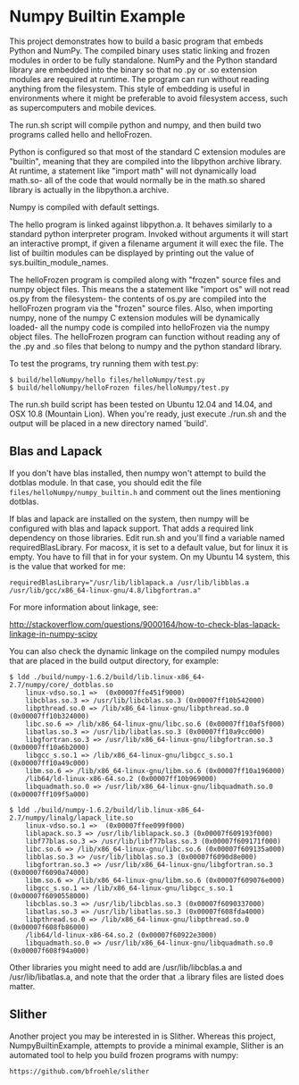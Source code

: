 Numpy Builtin Example
=====================

This project demonstrates how to build a basic program that embeds
Python and NumPy.  The compiled binary uses static linking and frozen
modules in order to be fully standalone.  NumPy and the Python
standard library are embedded into the binary so that no .py or .so
extension modules are required at runtime.  The program can run
without reading anything from the filesystem.  This style of embedding
is useful in environments where it might be preferable to avoid
filesystem access, such as supercomputers and mobile devices.

The run.sh script will compile python and numpy, and then build two
programs called hello and helloFrozen.

Python is configured so that most of the standard C extension modules
are "builtin", meaning that they are compiled into the libpython
archive library.  At runtime, a statement like "import math" will not
dynamically load math.so- all of the code that would normally be in
the math.so shared library is actually in the libpython.a archive.

Numpy is compiled with default settings.

The hello program is linked against libpython.a.  It behaves similarly
to a standard python interpreter program.  Invoked without arguments
it will start an interactive prompt, if given a filename argument it
will exec the file.  The list of builtin modules can be displayed by
printing out the value of sys.builtin_module_names.

The helloFrozen program is compiled along with "frozen" source files
and numpy object files.  This means the a statement like "import os"
will not read os.py from the filesystem- the contents of os.py are
compiled into the helloFrozen program via the "frozen" source files.
Also, when importing numpy, none of the numpy C extension modules will
be dynamically loaded- all the numpy code is compiled into helloFrozen
via the numpy object files.  The helloFrozen program can function
without reading any of the .py and .so files that belong to numpy and
the python standard library.

To test the programs, try running them with test.py:

    $ build/helloNumpy/hello files/helloNumpy/test.py
    $ build/helloNumpy/helloFrozen files/helloNumpy/test.py

The run.sh build script has been tested on Ubuntu 12.04 and 14.04, and OSX 10.8
(Mountain Lion).  When you're ready, just execute ./run.sh and the
output will be placed in a new directory named 'build'.

Blas and Lapack
---------------

If you don't have blas installed, then numpy won't attempt to build
the dotblas module.  In that case, you should edit the file
`files/helloNumpy/numpy_builtin.h` and comment out the lines
mentioning dotblas.

If blas and lapack are installed on the system, then numpy will be
configured with blas and lapack support.  That adds a required link
dependency on those libraries.  Edit run.sh and you'll find a variable
named requiredBlasLibrary.  For macosx, it is set to a default value,
but for linux it is empty.  You have to fill that in for your system.
On my Ubuntu 14 system, this is the value that worked for me:

    requiredBlasLibrary="/usr/lib/liblapack.a /usr/lib/libblas.a /usr/lib/gcc/x86_64-linux-gnu/4.8/libgfortran.a"

For more information about linkage, see:

http://stackoverflow.com/questions/9000164/how-to-check-blas-lapack-linkage-in-numpy-scipy

You can also check the dynamic linkage on the compiled numpy modules
that are placed in the build output directory, for example:


    $ ldd ./build/numpy-1.6.2/build/lib.linux-x86_64-2.7/numpy/core/_dotblas.so
        linux-vdso.so.1 =>  (0x00007ffe451f9000)
        libcblas.so.3 => /usr/lib/libcblas.so.3 (0x00007ff10b542000)
        libpthread.so.0 => /lib/x86_64-linux-gnu/libpthread.so.0 (0x00007ff10b324000)
        libc.so.6 => /lib/x86_64-linux-gnu/libc.so.6 (0x00007ff10af5f000)
        libatlas.so.3 => /usr/lib/libatlas.so.3 (0x00007ff10a9cc000)
        libgfortran.so.3 => /usr/lib/x86_64-linux-gnu/libgfortran.so.3 (0x00007ff10a6b2000)
        libgcc_s.so.1 => /lib/x86_64-linux-gnu/libgcc_s.so.1 (0x00007ff10a49c000)
        libm.so.6 => /lib/x86_64-linux-gnu/libm.so.6 (0x00007ff10a196000)
        /lib64/ld-linux-x86-64.so.2 (0x00007ff10b969000)
        libquadmath.so.0 => /usr/lib/x86_64-linux-gnu/libquadmath.so.0 (0x00007ff109f5a000)

    $ ldd ./build/numpy-1.6.2/build/lib.linux-x86_64-2.7/numpy/linalg/lapack_lite.so
        linux-vdso.so.1 =>  (0x00007ffee099f000)
        liblapack.so.3 => /usr/lib/liblapack.so.3 (0x00007f609193f000)
        libf77blas.so.3 => /usr/lib/libf77blas.so.3 (0x00007f609171f000)
        libc.so.6 => /lib/x86_64-linux-gnu/libc.so.6 (0x00007f609135a000)
        libblas.so.3 => /usr/lib/libblas.so.3 (0x00007f6090d8e000)
        libgfortran.so.3 => /usr/lib/x86_64-linux-gnu/libgfortran.so.3 (0x00007f6090a74000)
        libm.so.6 => /lib/x86_64-linux-gnu/libm.so.6 (0x00007f609076e000)
        libgcc_s.so.1 => /lib/x86_64-linux-gnu/libgcc_s.so.1 (0x00007f6090558000)
        libcblas.so.3 => /usr/lib/libcblas.so.3 (0x00007f6090337000)
        libatlas.so.3 => /usr/lib/libatlas.so.3 (0x00007f608fda4000)
        libpthread.so.0 => /lib/x86_64-linux-gnu/libpthread.so.0 (0x00007f608fb86000)
        /lib64/ld-linux-x86-64.so.2 (0x00007f60922e3000)
        libquadmath.so.0 => /usr/lib/x86_64-linux-gnu/libquadmath.so.0 (0x00007f608f94a000)

Other libraries you might need to add are /usr/lib/libcblas.a and
/usr/lib/libatlas.a, and note that the order that .a library files are
listed does matter.

Slither
-------

Another project you may be interested in is Slither. Whereas this
project, NumpyBuiltinExample, attempts to provide a minimal example,
Slither is an automated tool to help you build frozen programs with
numpy:

    https://github.com/bfroehle/slither
